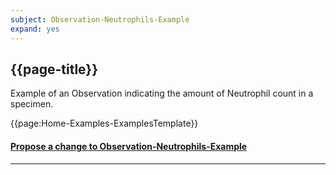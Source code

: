 ```yaml
---
subject: Observation-Neutrophils-Example
expand: yes
---
```


## {{page-title}}

Example of an Observation indicating the amount of Neutrophil count in a specimen.

{{page:Home-Examples-ExamplesTemplate}}



<div id="Feedback" class="tabcontent">
<h4><a href='https://simplifier.net/NHS-Digital-FHIR-Genomics-Implementation-Guide/Observation-Neutrophils-Example/~issues?level=File' target="_blank">Propose a change to Observation-Neutrophils-Example</a></h4>
</div>

---